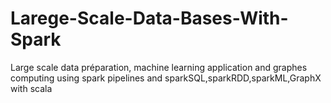 # Larege-Scale-Data-Bases-With-Spark
Large scale data préparation, machine learning application and graphes computing  using spark pipelines and sparkSQL,sparkRDD,sparkML,GraphX with scala 
